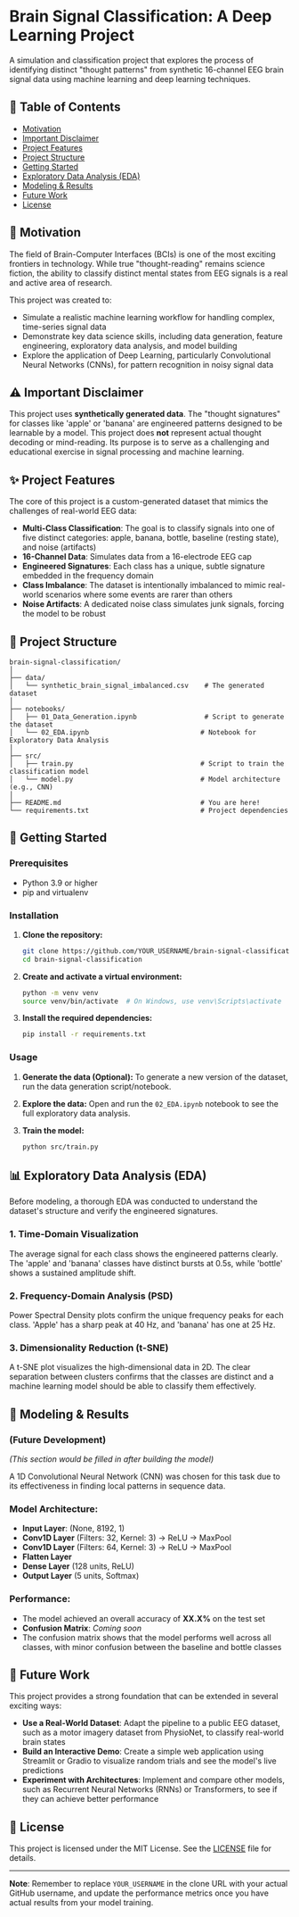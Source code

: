 # Brain Signal Classification: A Deep Learning Project

A simulation and classification project that explores the process of identifying distinct "thought patterns" from synthetic 16-channel EEG brain signal data using machine learning and deep learning techniques.

## 📖 Table of Contents

- [Motivation](#motivation)
- [Important Disclaimer](#important-disclaimer)
- [Project Features](#project-features)
- [Project Structure](#project-structure)
- [Getting Started](#getting-started)
- [Exploratory Data Analysis (EDA)](#exploratory-data-analysis-eda)
- [Modeling & Results](#modeling--results)
- [Future Work](#future-work)
- [License](#license)

## 🎯 Motivation

The field of Brain-Computer Interfaces (BCIs) is one of the most exciting frontiers in technology. While true "thought-reading" remains science fiction, the ability to classify distinct mental states from EEG signals is a real and active area of research.

This project was created to:

- Simulate a realistic machine learning workflow for handling complex, time-series signal data
- Demonstrate key data science skills, including data generation, feature engineering, exploratory data analysis, and model building
- Explore the application of Deep Learning, particularly Convolutional Neural Networks (CNNs), for pattern recognition in noisy signal data

## ⚠️ Important Disclaimer

This project uses **synthetically generated data**. The "thought signatures" for classes like 'apple' or 'banana' are engineered patterns designed to be learnable by a model. This project does **not** represent actual thought decoding or mind-reading. Its purpose is to serve as a challenging and educational exercise in signal processing and machine learning.

## ✨ Project Features

The core of this project is a custom-generated dataset that mimics the challenges of real-world EEG data:

- **Multi-Class Classification**: The goal is to classify signals into one of five distinct categories: apple, banana, bottle, baseline (resting state), and noise (artifacts)
- **16-Channel Data**: Simulates data from a 16-electrode EEG cap
- **Engineered Signatures**: Each class has a unique, subtle signature embedded in the frequency domain
- **Class Imbalance**: The dataset is intentionally imbalanced to mimic real-world scenarios where some events are rarer than others
- **Noise Artifacts**: A dedicated noise class simulates junk signals, forcing the model to be robust

## 📂 Project Structure

```
brain-signal-classification/
│
├── data/
│   └── synthetic_brain_signal_imbalanced.csv    # The generated dataset
│
├── notebooks/
│   ├── 01_Data_Generation.ipynb                 # Script to generate the dataset
│   └── 02_EDA.ipynb                            # Notebook for Exploratory Data Analysis
│
├── src/
│   ├── train.py                                # Script to train the classification model
│   └── model.py                                # Model architecture (e.g., CNN)
│
├── README.md                                   # You are here!
└── requirements.txt                            # Project dependencies
```

## 🚀 Getting Started

### Prerequisites

- Python 3.9 or higher
- pip and virtualenv

### Installation

1. **Clone the repository:**
   ```bash
   git clone https://github.com/YOUR_USERNAME/brain-signal-classification.git
   cd brain-signal-classification
   ```

2. **Create and activate a virtual environment:**
   ```bash
   python -m venv venv
   source venv/bin/activate  # On Windows, use venv\Scripts\activate
   ```

3. **Install the required dependencies:**
   ```bash
   pip install -r requirements.txt
   ```

### Usage

1. **Generate the data (Optional):** To generate a new version of the dataset, run the data generation script/notebook.

2. **Explore the data:** Open and run the `02_EDA.ipynb` notebook to see the full exploratory data analysis.

3. **Train the model:**
   ```bash
   python src/train.py
   ```

## 📊 Exploratory Data Analysis (EDA)

Before modeling, a thorough EDA was conducted to understand the dataset's structure and verify the engineered signatures.

### 1. Time-Domain Visualization
The average signal for each class shows the engineered patterns clearly. The 'apple' and 'banana' classes have distinct bursts at 0.5s, while 'bottle' shows a sustained amplitude shift.

### 2. Frequency-Domain Analysis (PSD)
Power Spectral Density plots confirm the unique frequency peaks for each class. 'Apple' has a sharp peak at 40 Hz, and 'banana' has one at 25 Hz.

### 3. Dimensionality Reduction (t-SNE)
A t-SNE plot visualizes the high-dimensional data in 2D. The clear separation between clusters confirms that the classes are distinct and a machine learning model should be able to classify them effectively.

## 🧠 Modeling & Results
### (Future Development)

*(This section would be filled in after building the model)*

A 1D Convolutional Neural Network (CNN) was chosen for this task due to its effectiveness in finding local patterns in sequence data.

### Model Architecture:
- **Input Layer**: (None, 8192, 1)
- **Conv1D Layer** (Filters: 32, Kernel: 3) -> ReLU -> MaxPool
- **Conv1D Layer** (Filters: 64, Kernel: 3) -> ReLU -> MaxPool
- **Flatten Layer**
- **Dense Layer** (128 units, ReLU)
- **Output Layer** (5 units, Softmax)

### Performance:
- The model achieved an overall accuracy of **XX.X%** on the test set
- **Confusion Matrix**: *Coming soon*
- The confusion matrix shows that the model performs well across all classes, with minor confusion between the baseline and bottle classes

## 🔮 Future Work

This project provides a strong foundation that can be extended in several exciting ways:

- **Use a Real-World Dataset**: Adapt the pipeline to a public EEG dataset, such as a motor imagery dataset from PhysioNet, to classify real-world brain states
- **Build an Interactive Demo**: Create a simple web application using Streamlit or Gradio to visualize random trials and see the model's live predictions
- **Experiment with Architectures**: Implement and compare other models, such as Recurrent Neural Networks (RNNs) or Transformers, to see if they can achieve better performance

## 📜 License

This project is licensed under the MIT License. See the [LICENSE](LICENSE) file for details.

---

**Note**: Remember to replace `YOUR_USERNAME` in the clone URL with your actual GitHub username, and update the performance metrics once you have actual results from your model training.
